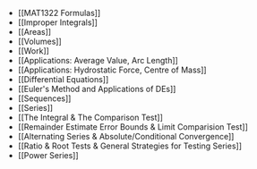 - [[MAT1322 Formulas]]
- [[Improper Integrals]]
- [[Areas]]
- [[Volumes]]
- [[Work]]
- [[Applications: Average Value, Arc Length]]
- [[Applications: Hydrostatic Force, Centre of Mass]]
- [[Differential Equations]]
- [[Euler's Method and Applications of DEs]]
- [[Sequences]]
- [[Series]]
- [[The Integral & The Comparison Test]]
- [[Remainder Estimate Error Bounds & Limit Comparision Test]]
- [[Alternating Series & Absolute/Conditional Convergence]]
- [[Ratio & Root Tests & General Strategies for Testing Series]]
- [[Power Series]]